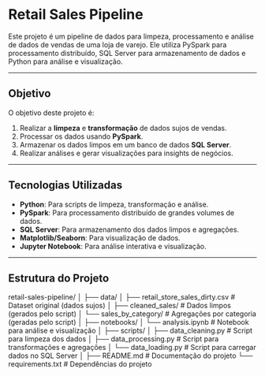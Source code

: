 # Retail Sales Pipeline

Este projeto é um pipeline de dados para limpeza, processamento e análise de dados de vendas de uma loja de varejo. Ele utiliza PySpark para processamento distribuído, SQL Server para armazenamento de dados e Python para análise e visualização.

---

## Objetivo

O objetivo deste projeto é:
1. Realizar a **limpeza** e **transformação** de dados sujos de vendas.
2. Processar os dados usando **PySpark**.
3. Armazenar os dados limpos em um banco de dados **SQL Server**.
4. Realizar análises e gerar visualizações para insights de negócios.

---

## Tecnologias Utilizadas

- **Python**: Para scripts de limpeza, transformação e análise.
- **PySpark**: Para processamento distribuído de grandes volumes de dados.
- **SQL Server**: Para armazenamento dos dados limpos e agregações.
- **Matplotlib/Seaborn**: Para visualização de dados.
- **Jupyter Notebook**: Para análise interativa e visualização.

---

## Estrutura do Projeto
retail-sales-pipeline/
│
├── data/
│ ├── retail_store_sales_dirty.csv # Dataset original (dados sujos)
│ ├── cleaned_sales/ # Dados limpos (gerados pelo script)
│ └── sales_by_category/ # Agregações por categoria (geradas pelo script)
│
├── notebooks/
│ └── analysis.ipynb # Notebook para análise e visualização
│
├── scripts/
│ ├── data_cleaning.py # Script para limpeza dos dados
│ ├── data_processing.py # Script para transformações e agregações
│ └── data_loading.py # Script para carregar dados no SQL Server
│
├── README.md # Documentação do projeto
└── requirements.txt # Dependências do projeto
